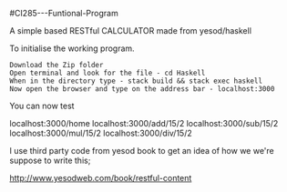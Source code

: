 #CI285---Funtional-Program

A simple based RESTful CALCULATOR made from yesod/haskell

To initialise the working program.

    Download the Zip folder
    Open terminal and look for the file - cd Haskell
    When in the directory type - stack build && stack exec haskell
    Now open the browser and type on the address bar - localhost:3000

You can now test

localhost:3000/home localhost:3000/add/15/2 localhost:3000/sub/15/2 localhost:3000/mul/15/2 localhost:3000/div/15/2

I use third party code from yesod book to get an idea of how we we're suppose to write this;

http://www.yesodweb.com/book/restful-content
